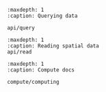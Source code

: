 
```{toctree}
:maxdepth: 1
:caption: Querying data 

api/query
```

```{toctree}
:maxdepth: 1
:caption: Reading spatial data
api/read

```

```{toctree}
:maxdepth: 1
:caption: Compute docs 

compute/computing
```
